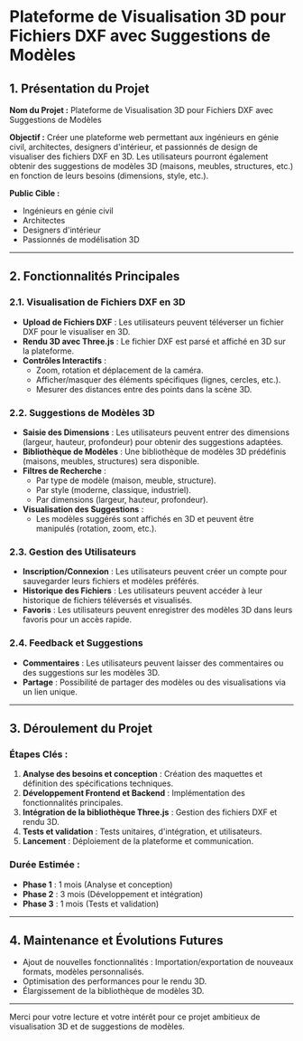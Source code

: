 # Plateforme de Visualisation 3D pour Fichiers DXF avec Suggestions de Modèles

## 1. Présentation du Projet

**Nom du Projet :** Plateforme de Visualisation 3D pour Fichiers DXF avec Suggestions de Modèles

**Objectif :**
Créer une plateforme web permettant aux ingénieurs en génie civil, architectes, designers d'intérieur, et passionnés de design de visualiser des fichiers DXF en 3D. Les utilisateurs pourront également obtenir des suggestions de modèles 3D (maisons, meubles, structures, etc.) en fonction de leurs besoins (dimensions, style, etc.).

**Public Cible :**
- Ingénieurs en génie civil
- Architectes
- Designers d'intérieur
- Passionnés de modélisation 3D

---

## 2. Fonctionnalités Principales

### 2.1. Visualisation de Fichiers DXF en 3D

- **Upload de Fichiers DXF** : Les utilisateurs peuvent téléverser un fichier DXF pour le visualiser en 3D.
- **Rendu 3D avec Three.js** : Le fichier DXF est parsé et affiché en 3D sur la plateforme.
- **Contrôles Interactifs** :
  - Zoom, rotation et déplacement de la caméra.
  - Afficher/masquer des éléments spécifiques (lignes, cercles, etc.).
  - Mesurer des distances entre des points dans la scène 3D.

### 2.2. Suggestions de Modèles 3D

- **Saisie des Dimensions** : Les utilisateurs peuvent entrer des dimensions (largeur, hauteur, profondeur) pour obtenir des suggestions adaptées.
- **Bibliothèque de Modèles** : Une bibliothèque de modèles 3D prédéfinis (maisons, meubles, structures) sera disponible.
- **Filtres de Recherche** :
  - Par type de modèle (maison, meuble, structure).
  - Par style (moderne, classique, industriel).
  - Par dimensions (largeur, hauteur, profondeur).
- **Visualisation des Suggestions** :
  - Les modèles suggérés sont affichés en 3D et peuvent être manipulés (rotation, zoom, etc.).

### 2.3. Gestion des Utilisateurs

- **Inscription/Connexion** : Les utilisateurs peuvent créer un compte pour sauvegarder leurs fichiers et modèles préférés.
- **Historique des Fichiers** : Les utilisateurs peuvent accéder à leur historique de fichiers téléversés et visualisés.
- **Favoris** : Les utilisateurs peuvent enregistrer des modèles 3D dans leurs favoris pour un accès rapide.

### 2.4. Feedback et Suggestions

- **Commentaires** : Les utilisateurs peuvent laisser des commentaires ou des suggestions sur les modèles 3D.
- **Partage** : Possibilité de partager des modèles ou des visualisations via un lien unique.

---

## 3. Déroulement du Projet

### Étapes Clés :
1. **Analyse des besoins et conception** : Création des maquettes et définition des spécifications techniques.
2. **Développement Frontend et Backend** : Implémentation des fonctionnalités principales.
3. **Intégration de la bibliothèque Three.js** : Gestion des fichiers DXF et rendu 3D.
4. **Tests et validation** : Tests unitaires, d'intégration, et utilisateurs.
5. **Lancement** : Déploiement de la plateforme et communication.

### Durée Estimée :
- **Phase 1** : 1 mois (Analyse et conception)
- **Phase 2** : 3 mois (Développement et intégration)
- **Phase 3** : 1 mois (Tests et validation)

---

## 4. Maintenance et Évolutions Futures

- Ajout de nouvelles fonctionnalités : Importation/exportation de nouveaux formats, modèles personnalisés.
- Optimisation des performances pour le rendu 3D.
- Élargissement de la bibliothèque de modèles 3D.

---

Merci pour votre lecture et votre intérêt pour ce projet ambitieux de visualisation 3D et de suggestions de modèles. 

